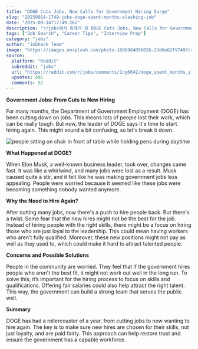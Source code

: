 ```yaml
---
title: "DOGE Cuts Jobs, Now Calls for Government Hiring Surge"
slug: "20250914-1749-jobs-doge-spent-months-slashing-job"
date: "2025-09-14T17:49:26Z"
description: "r/jobs에서 화제가 된 DOGE Cuts Jobs, Now Calls for Government Hiring Surge에 대한 깊이 있는 분석과 인사이트"
tags: ["Job Search", "Career Tips", "Interview Prep"]
category: "jobs"
author: "Jobhack Team"
image: "https://images.unsplash.com/photo-1686984096026-23d6e82f9749?crop=entropy&cs=tinysrgb&fit=max&fm=jpg&ixid=M3w3OTU0NDF8MHwxfHNlYXJjaHwxNHx8am9iJTIwc2VhcmNofGVufDF8MHx8fDE3NTc4NzIxNTV8MA&ixlib=rb-4.1.0&q=80&w=1080"
source:
  platform: "Reddit"
  subreddit: "jobs"
  url: "https://reddit.com/r/jobs/comments/1ng6042/doge_spent_months_slashing_jobs_now_its_leader/"
  upvotes: 491
  comments: 52
---
```


**Government Jobs: From Cuts to New Hiring**

For many months, the Department of Government Employment (DOGE) has been cutting down on jobs. This means lots of people lost their work, which can be really tough. But now, the leader of DOGE says it's time to start hiring again. This might sound a bit confusing, so let's break it down.

![people sitting on chair in front of table while holding pens during daytime](https://images.unsplash.com/photo-1517048676732-d65bc937f952?crop=entropy&cs=tinysrgb&fit=max&fm=jpg&ixid=M3w3OTU0NDF8MHwxfHNlYXJjaHwzM3x8Y2FyZWVyfGVufDF8MHx8fDE3NTc4NzIxNTV8MA&ixlib=rb-4.1.0&q=80&w=1080)

**What Happened at DOGE?**

When Elon Musk, a well-known business leader, took over, changes came fast. It was like a whirlwind, and many jobs were lost as a result. Musk caused quite a stir, and it felt like he was making government jobs less appealing. People were worried because it seemed like these jobs were becoming something nobody wanted anymore.

**Why the Need to Hire Again?**

After cutting many jobs, now there's a push to hire people back. But there's a twist. Some fear that the new hires might not be the best for the job. Instead of hiring people with the right skills, there might be a focus on hiring those who are just loyal to the leadership. This could mean having workers who aren't fully qualified. Moreover, these new positions might not pay as well as they used to, which could make it hard to attract talented people.

**Concerns and Possible Solutions**

People in the community are worried. They feel that if the government hires people who aren't the best fit, it might not work out well in the long run. To solve this, it’s important for the hiring process to focus on skills and qualifications. Offering fair salaries could also help attract the right talent. This way, the government can build a strong team that serves the public well.

**Summary**

DOGE has had a rollercoaster of a year, from cutting jobs to now wanting to hire again. The key is to make sure new hires are chosen for their skills, not just loyalty, and are paid fairly. This approach can help restore trust and ensure the government has a capable workforce.
